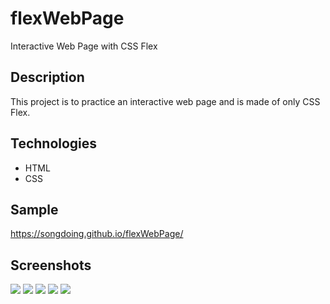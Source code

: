 # flexWebPage
Interactive Web Page with CSS Flex

## Description
This project is to practice an interactive web page and is made of only CSS Flex.

## Technologies
* HTML
* CSS

## Sample
https://songdoing.github.io/flexWebPage/
## Screenshots
<img src="https://user-images.githubusercontent.com/48890162/88753212-ae846d00-d129-11ea-9d66-85c6c0df4630.png">
<img src="https://user-images.githubusercontent.com/48890162/88753214-afb59a00-d129-11ea-87bc-7b2173ad6779.png">
<img src="https://user-images.githubusercontent.com/48890162/88753217-b0e6c700-d129-11ea-87d0-1d8ac05d223d.png">
<img src="https://user-images.githubusercontent.com/48890162/88753226-b3492100-d129-11ea-8dd1-66a6d2dd4613.png">
<img src="https://user-images.githubusercontent.com/48890162/88753230-b5ab7b00-d129-11ea-98f1-d4b9dd30891c.png">
